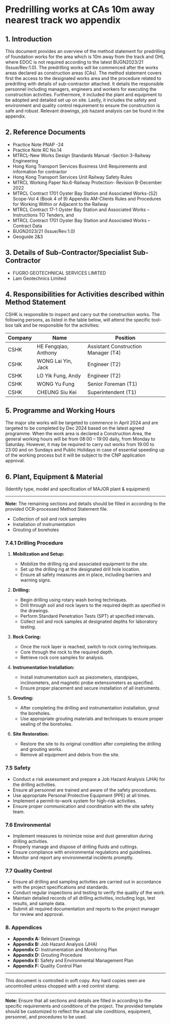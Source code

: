 # Predrilling works at CAs 10m away nearest track wo appendix

## 1. **Introduction**

This document provides an overview of the method statement for predrilling of foundation works for the area which is 10m away from the track and OHL where EDOC is not required according to the latest BUGN2023/21 (Issue/Rev:1.0). The predrilling works will be commenced after the works areas declared as construction areas (CAs). The method statement covers first the access to the designated works area and the procedure related to predrilling with details of sub-contractor attached. It details the responsible personnel including managers, engineers and workers for executing the construction activities. Furthermore, it included the plant and equipment to be adopted and detailed set up on site. Lastly, it includes the safety and environment and quality control requirement to ensure the construction is safe and robust. Relevant drawings, job hazard analysis can be found in the appendix.

## 2. **Reference Documents**

- Practice Note PNAP -24
- Practice Note RC No.14
- MTRCL-New Works Design Standards Manual -Section 3-Railway Engineering
- Hong Kong Transport Services Business Unit Requirements and information for contractor
- Hong Kong Transport Services Unit Railway Safety Rules
- MTRCL Working Paper No.6-Railway Protection- Revision B-December 2022
- MTRCL Contract 1701 Oyster Bay Station and Associated Works-(S2) Scope-Vol 4 (Book 4 of 9) Appendix AM-Clients Rules and Procedures for Working Within or Adjacent to the Railway
- MTRCL Contract 17-1 Oyster Bay Station and Associated Works – Instructions TO Tenders, and
- MTRCL Contract 1701 Oyster Bay Station and Associated Works – Contract Data
- BUGN2023/21 (Issue/Rev:1.0)
- Geoguide 2&3

## 3. **Details of Sub-Contractor/Specialist Sub-Contractor**

- FUGRO GEOTECHNICAL SERVICES LIMITED
- Lam Geotechnics Limited

## 4. **Responsibilities for Activities described within Method Statement**

CSHK is responsible to inspect and carry out the construction works. The following persons, as listed in the table below, will attend the specific tool-box talk and be responsible for the activities:

| Company | Name | Position |
| ------- | ---- | -------- |
| CSHK | HE Fengqiao, Anthony | Assistant Construction Manager (T4) |
| CSHK | WONG Lai Yin, Jack | Engineer (T2) |
| CSHK | LO Yik Fung, Andy | Engineer (T2) |
| CSHK | WONG Yu Fung | Senior Foreman (T1) |
| CSHK | CHEUNG Siu Kei | Superintendent (T1) |

## 5. **Programme and Working Hours**

The major site works will be targeted to commence in April 2024 and are targeted to be completed by Dec 2024 based on the latest agreed programme. When the work area is declared a Construction Area, the general working hours will be from 08:00 – 19:00 daily, from Monday to Saturday. However, it may be required to carry out works from 19:00 to 23:00 and on Sundays and Public Holidays in case of essential speeding up of the working process but it will be subject to the CNP application approval.

## 6. **Plant, Equipment & Material**

(Identify type, model and specification of MAJOR plant & equipment)

---

**Note:** The remaining sections and details should be filled in according to the provided OCR-processed Method Statement file.
- Collection of soil and rock samples
- Installation of instrumentation
- Grouting of boreholes

### 7.4.1 Drilling Procedure

1. **Mobilization and Setup:**
   - Mobilize the drilling rig and associated equipment to the site.
   - Set up the drilling rig at the designated drill hole location.
   - Ensure all safety measures are in place, including barriers and warning signs.

2. **Drilling:**
   - Begin drilling using rotary wash boring techniques.
   - Drill through soil and rock layers to the required depth as specified in the drawings.
   - Perform Standard Penetration Tests (SPT) at specified intervals.
   - Collect soil and rock samples at designated depths for laboratory testing.

3. **Rock Coring:**
   - Once the rock layer is reached, switch to rock coring techniques.
   - Core through the rock to the required depth.
   - Retrieve rock core samples for analysis.

4. **Instrumentation Installation:**
   - Install instrumentation such as piezometers, standpipes, inclinometers, and magnetic probe extensometers as specified.
   - Ensure proper placement and secure installation of all instruments.

5. **Grouting:**
   - After completing the drilling and instrumentation installation, grout the boreholes.
   - Use appropriate grouting materials and techniques to ensure proper sealing of the boreholes.

6. **Site Restoration:**
   - Restore the site to its original condition after completing the drilling and grouting works.
   - Remove all equipment and debris from the site.

### 7.5 Safety

- Conduct a risk assessment and prepare a Job Hazard Analysis (JHA) for the drilling activities.
- Ensure all personnel are trained and aware of the safety procedures.
- Use appropriate Personal Protective Equipment (PPE) at all times.
- Implement a permit-to-work system for high-risk activities.
- Ensure proper communication and coordination with the site safety team.

### 7.6 Environmental

- Implement measures to minimize noise and dust generation during drilling activities.
- Properly manage and dispose of drilling fluids and cuttings.
- Ensure compliance with environmental regulations and guidelines.
- Monitor and report any environmental incidents promptly.

### 7.7 Quality Control

- Ensure all drilling and sampling activities are carried out in accordance with the project specifications and standards.
- Conduct regular inspections and testing to verify the quality of the work.
- Maintain detailed records of all drilling activities, including logs, test results, and sample data.
- Submit all required documentation and reports to the project manager for review and approval.

### 8. Appendices

- **Appendix A:** Relevant Drawings
- **Appendix B:** Job Hazard Analysis (JHA)
- **Appendix C:** Instrumentation and Monitoring Plan
- **Appendix D:** Grouting Procedure
- **Appendix E:** Safety and Environmental Management Plan
- **Appendix F:** Quality Control Plan

---

This document is controlled in soft copy. Any hard copies seen are uncontrolled unless chopped with a red control stamp.

---

**Note:** Ensure that all sections and details are filled in according to the specific requirements and conditions of the project. The provided template should be customized to reflect the actual site conditions, equipment, personnel, and procedures to be used.